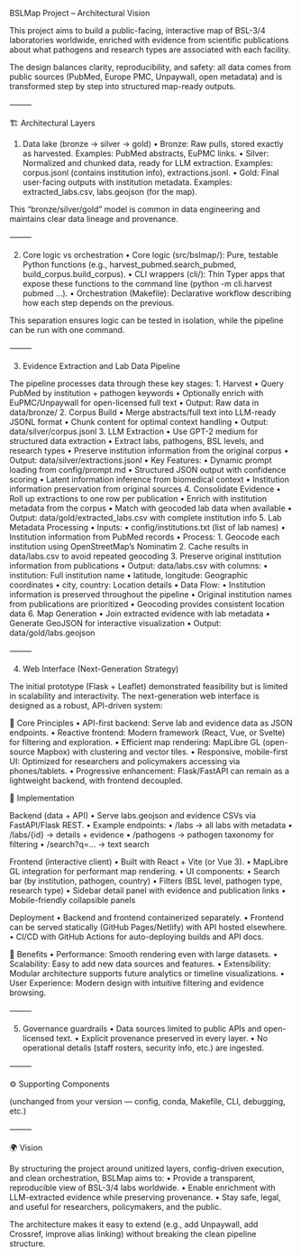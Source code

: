 BSLMap Project – Architectural Vision

This project aims to build a public-facing, interactive map of BSL-3/4 laboratories worldwide, enriched with evidence from scientific publications about what pathogens and research types are associated with each facility.

The design balances clarity, reproducibility, and safety: all data comes from public sources (PubMed, Europe PMC, Unpaywall, open metadata) and is transformed step by step into structured map-ready outputs.

⸻

🏗 Architectural Layers

1. Data lake (bronze → silver → gold)
	•	Bronze: Raw pulls, stored exactly as harvested.
Examples: PubMed abstracts, EuPMC links.
	•	Silver: Normalized and chunked data, ready for LLM extraction.
Examples: corpus.jsonl (contains institution info), extractions.jsonl.
	•	Gold: Final user-facing outputs with institution metadata.
Examples: extracted_labs.csv, labs.geojson (for the map).

This “bronze/silver/gold” model is common in data engineering and maintains clear data lineage and provenance.

⸻

2. Core logic vs orchestration
	•	Core logic (src/bslmap/): Pure, testable Python functions (e.g., harvest_pubmed.search_pubmed, build_corpus.build_corpus).
	•	CLI wrappers (cli/): Thin Typer apps that expose these functions to the command line (python -m cli.harvest pubmed ...).
	•	Orchestration (Makefile): Declarative workflow describing how each step depends on the previous.

This separation ensures logic can be tested in isolation, while the pipeline can be run with one command.

⸻

3. Evidence Extraction and Lab Data Pipeline

The pipeline processes data through these key stages:
	1.	Harvest
	•	Query PubMed by institution + pathogen keywords
	•	Optionally enrich with EuPMC/Unpaywall for open-licensed full text
	•	Output: Raw data in data/bronze/
	2.	Corpus Build
	•	Merge abstracts/full text into LLM-ready JSONL format
	•	Chunk content for optimal context handling
	•	Output: data/silver/corpus.jsonl
	3.	LLM Extraction
	•	Use GPT-2 medium for structured data extraction
	•	Extract labs, pathogens, BSL levels, and research types
	•	Preserve institution information from the original corpus
	•	Output: data/silver/extractions.jsonl
	•	Key Features:
	•	Dynamic prompt loading from config/prompt.md
	•	Structured JSON output with confidence scoring
	•	Latent information inference from biomedical context
	•	Institution information preservation from original sources
	4.	Consolidate Evidence
	•	Roll up extractions to one row per publication
	•	Enrich with institution metadata from the corpus
	•	Match with geocoded lab data when available
	•	Output: data/gold/extracted_labs.csv with complete institution info
	5.	Lab Metadata Processing
	•	Inputs:
	•	config/institutions.txt (list of lab names)
	•	Institution information from PubMed records
	•	Process:
	1.	Geocode each institution using OpenStreetMap’s Nominatim
	2.	Cache results in data/labs.csv to avoid repeated geocoding
	3.	Preserve original institution information from publications
	•	Output: data/labs.csv with columns:
	•	institution: Full institution name
	•	latitude, longitude: Geographic coordinates
	•	city, country: Location details
	•	Data Flow:
	•	Institution information is preserved throughout the pipeline
	•	Original institution names from publications are prioritized
	•	Geocoding provides consistent location data
	6.	Map Generation
	•	Join extracted evidence with lab metadata
	•	Generate GeoJSON for interactive visualization
	•	Output: data/gold/labs.geojson

⸻

4. Web Interface (Next-Generation Strategy)

The initial prototype (Flask + Leaflet) demonstrated feasibility but is limited in scalability and interactivity. The next-generation web interface is designed as a robust, API-driven system:

🔹 Core Principles
	•	API-first backend: Serve lab and evidence data as JSON endpoints.
	•	Reactive frontend: Modern framework (React, Vue, or Svelte) for filtering and exploration.
	•	Efficient map rendering: MapLibre GL (open-source Mapbox) with clustering and vector tiles.
	•	Responsive, mobile-first UI: Optimized for researchers and policymakers accessing via phones/tablets.
	•	Progressive enhancement: Flask/FastAPI can remain as a lightweight backend, with frontend decoupled.

🔹 Implementation

Backend (data + API)
	•	Serve labs.geojson and evidence CSVs via FastAPI/Flask REST.
	•	Example endpoints:
	•	/labs → all labs with metadata
	•	/labs/{id} → details + evidence
	•	/pathogens → pathogen taxonomy for filtering
	•	/search?q=... → text search

Frontend (interactive client)
	•	Built with React + Vite (or Vue 3).
	•	MapLibre GL integration for performant map rendering.
	•	UI components:
	•	Search bar (by institution, pathogen, country)
	•	Filters (BSL level, pathogen type, research type)
	•	Sidebar detail panel with evidence and publication links
	•	Mobile-friendly collapsible panels

Deployment
	•	Backend and frontend containerized separately.
	•	Frontend can be served statically (GitHub Pages/Netlify) with API hosted elsewhere.
	•	CI/CD with GitHub Actions for auto-deploying builds and API docs.

🔹 Benefits
	•	Performance: Smooth rendering even with large datasets.
	•	Scalability: Easy to add new data sources and features.
	•	Extensibility: Modular architecture supports future analytics or timeline visualizations.
	•	User Experience: Modern design with intuitive filtering and evidence browsing.

⸻

5. Governance guardrails
	•	Data sources limited to public APIs and open-licensed text.
	•	Explicit provenance preserved in every layer.
	•	No operational details (staff rosters, security info, etc.) are ingested.

⸻

⚙️ Supporting Components

(unchanged from your version — config, conda, Makefile, CLI, debugging, etc.)

⸻

🌍 Vision

By structuring the project around unitized layers, config-driven execution, and clean orchestration, BSLMap aims to:
	•	Provide a transparent, reproducible view of BSL-3/4 labs worldwide.
	•	Enable enrichment with LLM-extracted evidence while preserving provenance.
	•	Stay safe, legal, and useful for researchers, policymakers, and the public.

The architecture makes it easy to extend (e.g., add Unpaywall, add Crossref, improve alias linking) without breaking the clean pipeline structure.